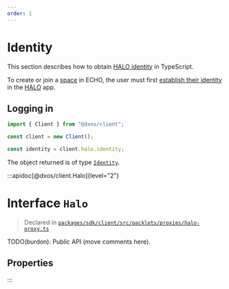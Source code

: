 ```yaml
---
order: 1
---
```


# Identity

This section describes how to obtain [HALO identity](../platform/halo) in TypeScript.

To create or join a [space](./spaces) in ECHO, the user must first [establish their identity](../platform/halo#establishing-user-identity) in the [HALO](../platform/halo) app.

## Logging in

```ts
import { Client } from "@dxos/client";

const client = new Client();

const identity = client.halo.identity;
```

The object returned is of type [`Identity`](/api/@dxos/client/interfaces/Identity).

:::apidoc[@dxos/client.Halo]{level="2"}
# Interface `Halo`

> Declared in [`packages/sdk/client/src/packlets/proxies/halo-proxy.ts`]()

TODO(burdon): Public API (move comments here).

## Properties
:::
